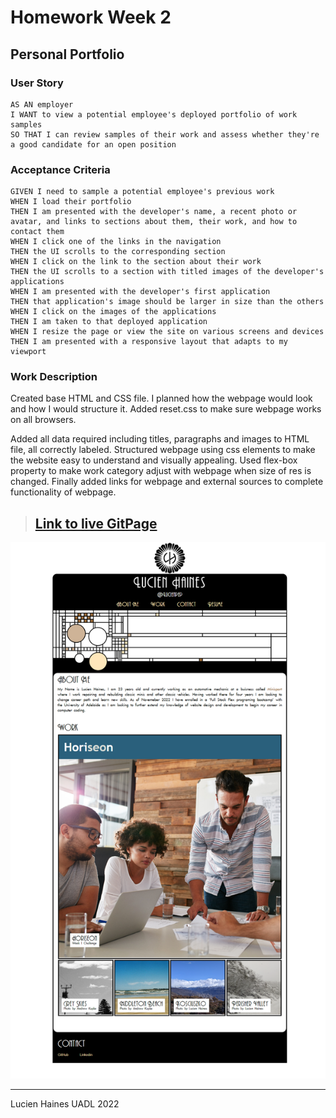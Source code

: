 # Homework Week 2
## Personal Portfolio

### User Story
```
AS AN employer
I WANT to view a potential employee's deployed portfolio of work samples
SO THAT I can review samples of their work and assess whether they're a good candidate for an open position
```

### Acceptance Criteria
```
GIVEN I need to sample a potential employee's previous work
WHEN I load their portfolio
THEN I am presented with the developer's name, a recent photo or avatar, and links to sections about them, their work, and how to contact them
WHEN I click one of the links in the navigation
THEN the UI scrolls to the corresponding section
WHEN I click on the link to the section about their work
THEN the UI scrolls to a section with titled images of the developer's applications
WHEN I am presented with the developer's first application
THEN that application's image should be larger in size than the others
WHEN I click on the images of the applications
THEN I am taken to that deployed application
WHEN I resize the page or view the site on various screens and devices
THEN I am presented with a responsive layout that adapts to my viewport
```
### Work Description
Created base HTML and CSS file. I planned how the webpage would look and how I would structure it. Added reset.css to make sure webpage works on all browsers.

Added all data required including titles, paragraphs and images to HTML file, all correctly labeled. Structured webpage using css elements to make the website easy to understand and visually appealing. Used flex-box property to make work category adjust with webpage when size of res is changed. Finally added links for webpage and external sources to complete functionality of webpage.

>## [**Link to live GitPage**](https://lucienpep.github.io/Personal-Portfolio--Lucien-Haines/)

![Personal Portfolio](./assets/photos/Portfolio%20Screenshot.png)

---
Lucien Haines UADL 2022
